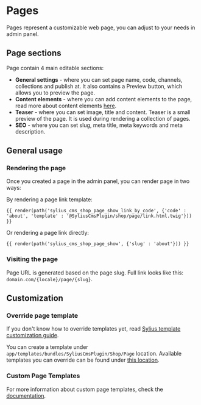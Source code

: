# Pages

Pages represent a customizable web page, you can adjust to your needs in admin panel.

## Page sections

Page contain 4 main editable sections:
- **General settings** - where you can set page name, code, channels, collections and publish at. It also contains a Preview button, which allows you to preview the page.
- **Content elements** - where you can add content elements to the page, read more about content elements [here](content_elements.md).
- **Teaser** - where you can set image, title and content. Teaser is a small preview of the page. It is used during rendering a collection of pages.
- **SEO** - where you can set slug, meta title, meta keywords and meta description.

## General usage

### Rendering the page

Once you created a page in the admin panel, you can render page in two ways:

By rendering a page link template:

```twig
{{ render(path('sylius_cms_shop_page_show_link_by_code', {'code' : 'about', 'template' : '@SyliusCmsPlugin/shop/page/link.html.twig'})) }}
```

Or rendering a page link directly:

```twig
{{ render(path('sylius_cms_shop_page_show', {'slug' : 'about'})) }}
```

### Visiting the page

Page URL is generated based on the page slug. Full link looks like this: `domain.com/{locale}/page/{slug}`.

## Customization

### Override page template

If you don't know how to override templates yet,
read [Sylius template customization guide](http://docs.sylius.org/en/latest/customization/template.html).

You can create a template under `app/templates/bundles/SyliusCmsPlugin/Shop/Page` location.
Available templates you can override can be found under [this location](../templates/Shop/Page).

### Custom Page Templates

For more information about custom page templates, check the [documentation](templates.md).
